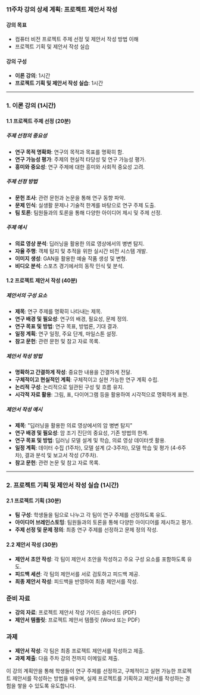 ### 11주차 강의 상세 계획: 프로젝트 제안서 작성

#### 강의 목표
- 컴퓨터 비전 프로젝트 주제 선정 및 제안서 작성 방법 이해
- 프로젝트 기획 및 제안서 작성 실습

#### 강의 구성
- **이론 강의**: 1시간
- **프로젝트 기획 및 제안서 작성 실습**: 1시간

---

### 1. 이론 강의 (1시간)

#### 1.1 프로젝트 주제 선정 (20분)

##### 주제 선정의 중요성
- **연구 목적 명확화**: 연구의 목적과 목표를 명확히 함.
- **연구 가능성 평가**: 주제의 현실적 타당성 및 연구 가능성 평가.
- **흥미와 중요성**: 연구 주제에 대한 흥미와 사회적 중요성 고려.

##### 주제 선정 방법
- **문헌 조사**: 관련 문헌과 논문을 통해 연구 동향 파악.
- **문제 인식**: 실생활 문제나 기술적 한계를 바탕으로 연구 주제 도출.
- **팀 토론**: 팀원들과의 토론을 통해 다양한 아이디어 제시 및 주제 선정.

##### 주제 예시
- **의료 영상 분석**: 딥러닝을 활용한 의료 영상에서의 병변 탐지.
- **자율 주행**: 객체 탐지 및 추적을 위한 실시간 비전 시스템 개발.
- **이미지 생성**: GAN을 활용한 예술 작품 생성 및 변형.
- **비디오 분석**: 스포츠 경기에서의 동작 인식 및 분석.

#### 1.2 프로젝트 제안서 작성 (40분)

##### 제안서의 구성 요소
- **제목**: 연구 주제를 명확히 나타내는 제목.
- **연구 배경 및 필요성**: 연구의 배경, 필요성, 문제 정의.
- **연구 목표 및 방법**: 연구 목표, 방법론, 기대 결과.
- **일정 계획**: 연구 일정, 주요 단계, 마일스톤 설정.
- **참고 문헌**: 관련 문헌 및 참고 자료 목록.

##### 제안서 작성 방법
- **명확하고 간결하게 작성**: 중요한 내용을 간결하게 전달.
- **구체적이고 현실적인 계획**: 구체적이고 실현 가능한 연구 계획 수립.
- **논리적 구성**: 논리적으로 일관된 구성 및 흐름 유지.
- **시각적 자료 활용**: 그림, 표, 다이어그램 등을 활용하여 시각적으로 명확하게 표현.

##### 제안서 작성 예시
- **제목**: "딥러닝을 활용한 의료 영상에서의 암 병변 탐지"
- **연구 배경 및 필요성**: 암 조기 진단의 중요성, 기존 방법의 한계.
- **연구 목표 및 방법**: 딥러닝 모델 설계 및 학습, 의료 영상 데이터셋 활용.
- **일정 계획**: 데이터 수집 (1주차), 모델 설계 (2-3주차), 모델 학습 및 평가 (4-6주차), 결과 분석 및 보고서 작성 (7주차).
- **참고 문헌**: 관련 논문 및 참고 자료 목록.

---

### 2. 프로젝트 기획 및 제안서 작성 실습 (1시간)

#### 2.1 프로젝트 기획 (30분)
- **팀 구성**: 학생들을 팀으로 나누고 각 팀이 연구 주제를 선정하도록 유도.
- **아이디어 브레인스토밍**: 팀원들과의 토론을 통해 다양한 아이디어를 제시하고 평가.
- **주제 선정 및 문제 정의**: 최종 연구 주제를 선정하고 문제 정의 작성.

#### 2.2 제안서 작성 (30분)
- **제안서 초안 작성**: 각 팀이 제안서 초안을 작성하고 주요 구성 요소를 포함하도록 유도.
- **피드백 세션**: 각 팀의 제안서를 서로 검토하고 피드백 제공.
- **최종 제안서 작성**: 피드백을 반영하여 최종 제안서를 작성.

### 준비 자료
- **강의 자료**: 프로젝트 제안서 작성 가이드 슬라이드 (PDF)
- **제안서 템플릿**: 프로젝트 제안서 템플릿 (Word 또는 PDF)

### 과제
- **제안서 작성**: 각 팀은 최종 프로젝트 제안서를 작성하고 제출.
- **과제 제출**: 다음 주차 강의 전까지 이메일로 제출.

이 강의 계획안을 통해 학생들이 연구 주제를 선정하고, 구체적이고 실현 가능한 프로젝트 제안서를 작성하는 방법을 배우며, 실제 프로젝트를 기획하고 제안서를 작성하는 경험을 쌓을 수 있도록 유도합니다.